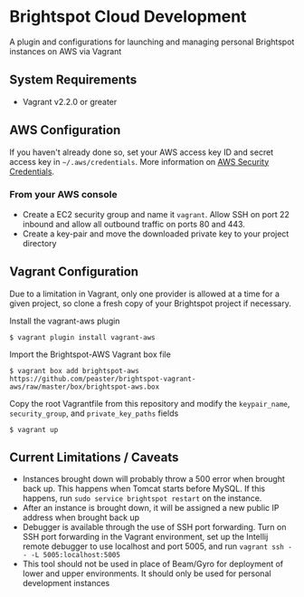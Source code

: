 # Brightspot Cloud Development
A plugin and configurations for launching and managing personal Brightspot instances on AWS via Vagrant

## System Requirements
- Vagrant v2.2.0 or greater


## AWS Configuration

If you haven't already done so, set your AWS access key ID and secret access key in `~/.aws/credentials`. More information on [AWS Security Credentials](https://docs.aws.amazon.com/general/latest/gr/aws-security-credentials.html).

### From your AWS console
- Create a EC2 security group and name it `vagrant`. Allow SSH on port 22 inbound and allow all outbound traffic on ports 80 and 443.
- Create a key-pair and move the downloaded private key to your project directory


## Vagrant Configuration

Due to a limitation in Vagrant, only one provider is allowed at a time for a given project, so clone a fresh copy of your Brightspot project if necessary.



Install the vagrant-aws plugin
```
$ vagrant plugin install vagrant-aws
```

Import the Brightspot-AWS Vagrant box file
```
$ vagrant box add brightspot-aws https://github.com/peaster/brightspot-vagrant-aws/raw/master/box/brightspot-aws.box
```


Copy the root Vagrantfile from this repository and modify the `keypair_name`, `security_group`, and `private_key_paths` fields


```
$ vagrant up
```

## Current Limitations / Caveats
- Instances brought down will probably throw a 500 error when brought back up. This happens when Tomcat starts before MySQL. If this happens, run `sudo service brightspot restart` on the instance.
- After an instance is brought down, it will be assigned a new public IP address when brought back up
- Debugger is available through the use of SSH port forwarding. Turn on SSH port forwarding in the Vagrant environment, set up the Intellij remote debugger to use localhost and port 5005, and run `vagrant ssh -- -L 5005:localhost:5005`
- This tool should not be used in place of Beam/Gyro for deployment of lower and upper environments. It should only be used for personal development instances

